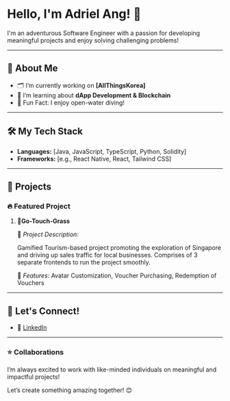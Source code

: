 # Hello, I'm **Adriel Ang**! 👋

I'm an adventurous Software Engineer with a passion for developing meaningful projects and enjoy solving challenging problems!

---

## 👾 About Me 

- 🗂️ I’m currently working on **[AllThingsKorea]**
- 🌱 I’m learning about **dApp Development & Blockchain**
- 🤿 Fun Fact: I enjoy open-water diving!

---

## 🛠️ My Tech Stack

- **Languages:** [Java, JavaScript, TypeScript, Python, Solidity]
- **Frameworks:** [e.g., React Native, React, Tailwind CSS]

---

## 📂 Projects

### 🔥 Featured Project

1. 🍃**Go-Touch-Grass**
   
   📝 *Project Description*:
   
   Gamified Tourism-based project promoting the exploration of Singapore and driving up sales traffic for local businesses.
   Comprises of 3 separate frontends to run the project smoothly.
   
   🌟 *Features*: Avatar Customization, Voucher Purchasing, Redemption of Vouchers  


---


## 🤝 Let's Connect!

- 💼 [LinkedIn](www.linkedin.com/in/adriel-ang-640047204)

---

### ⭐ Collaborations

 I’m always excited to work with like-minded individuals on meaningful and impactful projects! 
 
 Let’s create something amazing together! 😊
